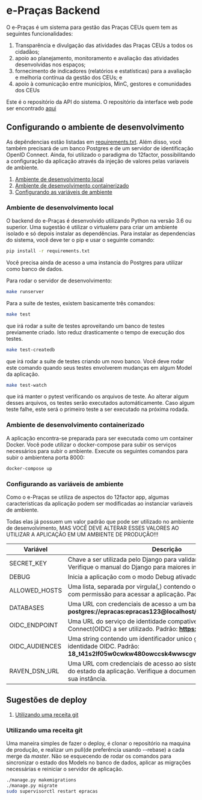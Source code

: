 # e-Praças Backend

O e-Praças é um sistema para gestão das Praças CEUs quem tem as seguintes funcionalidades: 
1. Transparência e divulgação das atividades das Praças CEUs a todos os cidadãos; 
2. apoio ao planejamento, monitoramento e avaliação das atividades desenvolvidas nos espaços; 
3. fornecimento de indicadores (relatórios e estatísticas) para a avaliação e melhoria contínua da gestão dos CEUs; e 
4. apoio à comunicação entre municípios, MinC, gestores e comunidades dos CEUs

Este é o repositório da API do sistema. O repositório da interface web pode ser encontrado [aqui](https://gitlab.com/decko/epracas-frontend)

## Configurando o ambiente de desenvolvimento
As depêndencias estão listadas em [requirements.txt](requirements.txt). Além disso, você também precisará de um banco Postgres e de um servidor de identificação OpenID Connect. Ainda, foi utilizado o paradigma do 12factor, possibilitando a configuração da aplicação através da injeção de valores pelas variaveis de ambiente.

1. [Ambiente de desenvolvimento local](#ambiente-de-desenvolvimento-local)
2. [Ambiente de desenvolvimento containerizado](#ambiente-de-desenvolvimento-containerizado)
3. [Configurando as variáveis de ambiente](#configurando-as-variáveis-de-ambiente)

### Ambiente de desenvolvimento local
O backend do e-Praças é desenvolvido utilizando Python na versão 3.6 ou superior. Uma sugestão é utilizar o virtualenv para criar um ambiente isolado e só depois instalar as dependências. Para instalar as dependencias do sistema, você deve ter o pip e usar o seguinte comando: 
```bash
pip install -r requirements.txt
```
Você precisa ainda de acesso a uma instancia do Postgres para utilizar como banco de dados.

Para rodar o servidor de desenvolvimento:
```bash
make runserver
```

Para a suite de testes, existem basicamente três comandos:
```bash
make test
```
que irá rodar a suite de testes aproveitando um banco de testes previamente criado. Isto reduz drasticamente o tempo de execução dos testes.

```bash
make test-createdb
```
que irá rodar a suite de testes criando um novo banco. Você deve rodar este comando quando seus testes envolverem mudanças em algum Model da aplicação.

```bash
make test-watch
```
que irá manter o pytest verificando os arquivos de teste. Ao alterar algum desses arquivos, os testes serão executados automáticamente. Caso algum teste falhe, este será o primeiro teste a ser executado na próxima rodada.

### Ambiente de desenvolvimento containerizado
A aplicação encontra-se preparada para ser executada como um container Docker.
Você pode utilizar o docker-compose para subir os serviços necessários para subir o ambiente.
Execute os seguintes comandos para subir o ambientena porta 8000:
```bash
docker-compose up
```

### Configurando as variáveis de ambiente
Como o e-Praças se utiliza de aspectos do 12factor app, algumas caracteristicas da aplicação podem ser modificadas ao instanciar variaveis de ambiente.

Todas elas já possuem um valor padrão que pode ser utilizado no ambiente de desenvolvimento, MAS VOCÊ DEVE ALTERAR ESSES VALORES AO UTILIZAR A APLICAÇÃO EM UM AMBIENTE DE PRODUÇÃO!!!

| Variável        | Descrição | 
|-----------------|---------------------------------------|
| SECRET_KEY      | Chave a ser utilizada pelo Django para validar uma sessão de login. Verifique o manual do Django para maiores informações
| DEBUG           | Inicia a aplicação com o modo Debug ativado. Padrão **False**
| ALLOWED_HOSTS   | Uma lista, separada por virgula(,) contendo os nomes de Host e IPs com permissão para acessar a aplicação. Padrão: **localhost**
| DATABASES       | Uma URL con credenciais de acesso a um banco Postgres. Padrão: **postgres://epracas:epracas123@localhost/epracas_db** 
| OIDC_ENDPOINT   | Uma URL do serviço de identidade compativel com OpenID Connect(OIDC) a ser utilizado. Padrão: **https://id.cultura.gov.br**
| OIDC_AUDIENCES  | Uma string contendo um identificador unico gerado pelo serviço de identidade OIDC. Padrão: **18_t41s2lf05w0cwkw480owccsk4wwscgw00wo0s0so8c8c8c8ck**
| RAVEN_DSN_URL   | Uma URL com credenciais de acesso ao sistema de monitoramento do estado da aplicação. Verifique a documentação do Sentry e da sua instância.


## Sugestões de deploy

1. [Utilizando uma receita git](#utilizando-uma-receita-git)

### Utilizando uma receita git
Uma maneira simples de fazer o deploy, é clonar o repositório na maquina de produção, e realizar um pull(de preferência usando --rebase) a cada merge da _master_.
Não se esquecendo de rodar os comandos para sincronizar o estado dos Models no banco de dados, aplicar as migrações necessárias e reiniciar o servidor de aplicação.
```bash
./manage.py makemigrations
./manage.py migrate
sudo supervisorctl restart epracas
```
